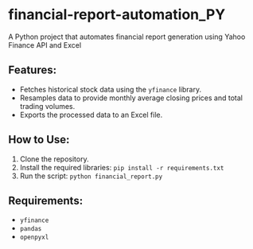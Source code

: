 # financial-report-automation_PY
A Python project that automates financial report generation using Yahoo Finance API and Excel

## Features:
- Fetches historical stock data using the `yfinance` library.
- Resamples data to provide monthly average closing prices and total trading volumes.
- Exports the processed data to an Excel file.

## How to Use:
1. Clone the repository.
2. Install the required libraries: `pip install -r requirements.txt`
3. Run the script: `python financial_report.py`

## Requirements:
- `yfinance`
- `pandas`
- `openpyxl`
